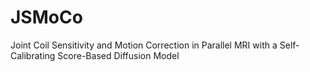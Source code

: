 # JSMoCo
Joint Coil Sensitivity and Motion Correction in Parallel MRI with a Self-Calibrating Score-Based Diffusion Model
